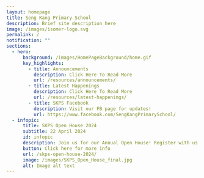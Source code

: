 ```yaml
---
layout: homepage
title: Seng Kang Primary School
description: Brief site description here
image: /images/isomer-logo.svg
permalink: /
notification: ""
sections:
  - hero:
      background: /images/HomePageBackground/home.gif
      key_highlights:
        - title: Announcements
          description: Click Here To Read More
          url: /resources/announcements/
        - title: Latest Happenings
          description: Click Here To Read More
          url: /resources/latest-happenings/
        - title: SKPS Facebook
          description: Visit our FB page for updates!
          url: https://www.facebook.com/SengKangPrimarySchool/
  - infopic:
      title: SKPS Open House 2024
      subtitle: 22 April 2024
      id: infopic
      description: Join us for our Annual Open House! Register with us by 6 May!
      button: Click here for more info
      url: /skps-open-house-2024/
      image: /images/SKPS_Open_House_final.jpg
      alt: Image alt text
---
```

